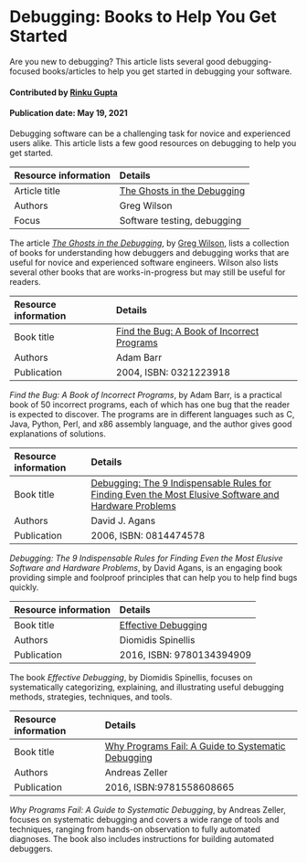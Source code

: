 # Debugging: Books to Help You Get Started
<!--deck text start-->
Are you new to debugging? This article lists several good debugging-focused books/articles to help you get started in debugging your software. 
<!--deck text end-->

#### Contributed by [Rinku Gupta](https://github.com/rinkug)
#### Publication date:  May 19, 2021

Debugging software can be a challenging task for novice and experienced users alike. This article lists a few good resources on debugging to help you get started.


Resource information | Details 
:--- | :--- 
Article title | [The Ghosts in the Debugging](https://third-bit.com/2021/03/27/ghosts-in-debugging/)
Authors | Greg Wilson	
Focus | Software testing, debugging

The article *[The Ghosts in the Debugging](https://third-bit.com/2021/03/27/ghosts-in-debugging/)*, by [Greg Wilson](https://third-bit.com/), lists a collection of books for understanding how debuggers and debugging works that are useful for novice and experienced software engineers. Wilson also lists several other books that are works-in-progress but may still be useful for readers. 


Resource information | Details 
:--- | :--- 
Book title | [Find the Bug: A Book of Incorrect Programs](https://www.oreilly.com/library/view/find-the-bug/0321223918/)
Authors | Adam Barr
Publication | 2004, ISBN: 0321223918

*Find the Bug: A Book of Incorrect Programs*, by Adam Barr, is a practical book of 50 incorrect programs, each of which has one bug that the reader is expected to discover. The programs are in different languages such as C, Java, Python, Perl, and x86 assembly language, and the author gives good explanations of solutions.

Resource information | Details 
:--- | :--- 
Book title | [Debugging: The 9 Indispensable Rules for Finding Even the Most Elusive Software and Hardware Problems](https://www.harpercollins.co.nz/9780814426784/debugging/)
Authors | David J. Agans
Publication | 2006, ISBN: 0814474578

*Debugging: The 9 Indispensable Rules for Finding Even the Most Elusive Software and Hardware Problems*, by David Agans, is an engaging book providing simple and foolproof principles that can help you to help find bugs quickly. 

Resource information | Details 
:--- | :--- 
Book title | [Effective Debugging](https://www.oreilly.com/library/view/effective-debugging-66/9780134394909/)
Authors | Diomidis Spinellis
Publication | 2016, ISBN: 9780134394909

The book *Effective Debugging*, by Diomidis Spinellis, focuses on systematically categorizing, explaining, and illustrating useful debugging methods, strategies, techniques, and tools.

Resource information | Details 
:--- | :--- 
Book title | [Why Programs Fail: A Guide to Systematic Debugging](https://linkinghub.elsevier.com/retrieve/pii/B9781558608665X50000)
Authors | Andreas Zeller
Publication | 2016, ISBN:9781558608665

*Why Programs Fail: A Guide to Systematic Debugging*, by Andreas Zeller, focuses on systematic debugging and covers a wide range of tools and techniques, ranging from hands-on observation to fully automated diagnoses. The book also includes instructions for building automated debuggers.

<!---
Publish: yes
Topics: testing, debugging
Pinned: no
RSS update: 2021-05-19
--->
